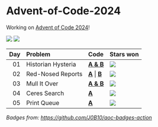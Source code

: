 # Advent-of-Code-2024

Working on [Advent of Code 2024](https://adventofcode.com/2024/)!

![](https://img.shields.io/badge/days%20completed-5-red) ![](https://img.shields.io/badge/stars%20⭐-8-yellow)

| Day | Problem            | Code                                         | Stars won                                             |
|----:|:-------------------|:---------------------------------------------|:------------------------------------------------------|
|  01 | Historian Hysteria | [**A & B**](01/day1.sh)                      | ![](https://img.shields.io/badge/stars%20⭐-2-yellow) |
|  02 | Red-Nosed Reports  | [**A**](02/day2.sh)  \|  [**B**](02/day2.py) | ![](https://img.shields.io/badge/stars%20⭐-2-yellow) |
|  03 | Mull It Over       | [**A & B**](03/day3.sh)                      | ![](https://img.shields.io/badge/stars%20⭐-2-yellow) |
|  04 | Ceres Search       | [**A**](04/day4.sh)                          | ![](https://img.shields.io/badge/stars%20⭐-1-yellow) |
|  05 | Print Queue        | [**A**](05/day5.sh)                          | ![](https://img.shields.io/badge/stars%20⭐-1-yellow) |

*Badges from: https://github.com/J0B10/aoc-badges-action*
